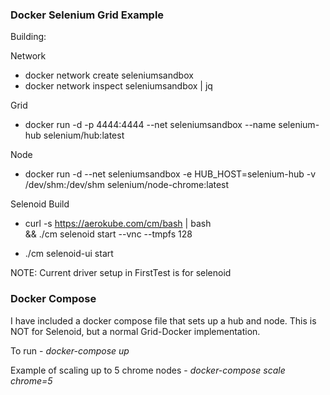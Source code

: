 ### Docker Selenium Grid Example ###

Building:

Network

- docker network create seleniumsandbox
- docker network inspect seleniumsandbox | jq

Grid

- docker run -d -p 4444:4444 --net seleniumsandbox --name selenium-hub selenium/hub:latest

Node

- docker run -d --net seleniumsandbox -e HUB_HOST=selenium-hub -v /dev/shm:/dev/shm selenium/node-chrome:latest

Selenoid Build

- curl -s https://aerokube.com/cm/bash | bash \
      && ./cm selenoid start --vnc --tmpfs 128
      
- ./cm selenoid-ui start


NOTE: Current driver setup in FirstTest is for selenoid 

### Docker Compose ###

I have included a docker compose file that sets up a hub and node. This is NOT for Selenoid, but a normal Grid-Docker implementation. 

To run - *docker-compose up*

Example of scaling up to 5 chrome nodes - *docker-compose scale chrome=5*


      